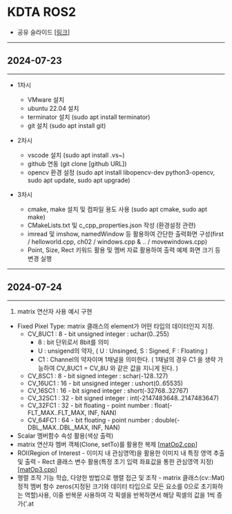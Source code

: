 # KDTA ROS2

- 공유 슬라이드 [[링크](https://docs.google.com/presentation/d/1453nx14DVMk0nBLW7jpt0g6x7a7z2wuNaJKmcVQi4rw/edit?usp=sharing)]

---
## 2024-07-23
---
- 1차시
  - VMware 설치
  - ubuntu 22.04 설치
  - terminator 설치 (sudo apt install terminator)
  - git 설치 (sudo apt install git)

- 2차시
  - vscode 설치 (sudo apt install .vs~)
  - github 연동 (git clone [github URL])
  - opencv 환경 설정 (sudo apt install libopencv-dev python3-opencv, sudo apt update, sudo apt upgrade)

- 3차시
  - cmake, make 설치 및 컴파일 용도 사용 (sudo apt cmake, sudo apt make)
  - CMakeLists.txt 및 c_cpp_properties.json 작성 (환경설정 관련)
  - imread 및 imshow, namedWindow 등 활용하여 간단한 출력화면 구성(first / helloworld.cpp, ch02 / windows.cpp & .. / movewindows.cpp)
  - Point, Size, Rect 키워드 활용 및 멤버 자료 활용하여 출력 예제 화면 크기 등 변경 실행
---
## 2024-07-24
---
1. matrix 연산자 사용 예시 구현
  - Fixed Pixel Type: matrix 클래스의 element가 어떤 타입의 데이터인지 지정.
    + CV_8UC1 : 8 - bit unsigned integer : uchar(0..255)
      * 8 : bit 단위로서 8bit를 의미
      * U : unsigend의 약자, ( U : Unsinged, S : Signed, F : Floating )
      * C1 : Channel의 약자이며 1채널을 의미한다. ( 1채널의 경우 C1 을 생략 가능하여 CV_8UC1 = CV_8U 와 같은 값을 지니게 된다. )
    + CV_8SC1 : 8 - bit signed integer : schar(-128..127)
    + CV_16UC1 : 16 - bit unsigned integer : ushort(0..65535)
    + CV_16SC1 : 16 - bit signed integer : short(-32768..32767)
    + CV_32SC1 : 32 - bit signed integer : int(-2147483648..2147483647)
    + CV_32FC1 : 32 - bit floating - point number : float(-FLT_MAX..FLT_MAX, INF, NAN)
    + CV_64FC1 : 64 - bit floating - point number : double(-DBL_MAX..DBL_MAX, INF, NAN)
  - Scalar 멤버함수 속성 활용(색상 출력)
  - matrix 연산자 멤버 객체(Clone, setTo)를 활용한 복제 [[matOp2.cpp](https://github.com/top-to-toe/KDTA_ROS2/blob/main/opencv/ch03/matOp2.cpp)]
  - ROI(Region of Interest - 이미지 내 관심영역)을 활용한 이미지 내 특정 영역 추출 및 출력 - Rect 클래스 변수 활용(특정 초기 입력 좌표값을 통한 관심영역 지정) [[matOp3.cpp](https://github.com/top-to-toe/KDTA_ROS2/blob/main/opencv/ch03/matOp3.cpp)]
  - 행렬 조작 기능 학습, 다양한 방법으로 행렬 접근 및 조작 - matrix 클래스(cv::Mat) 정적 멤버 함수 zeros(지정된 크기와 데이터 타입으로 모든 요소를 0으로 초기화하는 역할)사용, 이중 반복문 사용하여 각 픽셀을 반복하면서 해당 픽셀의 값을 1씩 증가('.at<Template>' method를 사용하여 요소에 접근, point 및 iteraotr 각각 활용) [[matOp4.cpp](https://github.com/top-to-toe/KDTA_ROS2/blob/main/opencv/ch03/matOp4.cpp)]
  - 외부 저장 공간에 데이터 저장 및 출력 [[matOp5.cpp](https://github.com/top-to-toe/KDTA_ROS2/blob/main/opencv/ch03/matOp5.cpp)]
  - 벡터(Vec3b 사용) 및 스칼라(Scalar) 행렬 객체를 활용한 색상 출력 [[vecOp.cpp](https://github.com/top-to-toe/KDTA_ROS2/blob/main/opencv/ch03/vecOp.cpp)]    





2. VideoCapture / VideoWriter 클래스 (ch04)
  * 디바이스의 카메라를 통한 비디오 영상 출력 / videoWriter 클래스 객체를 활용하여 동영상 파일 생성 [[video.cpp](https://github.com/top-to-toe/KDTA_ROS2/blob/main/opencv/ch04/video.cpp)]  
    (실습 노트북의 내장 카메라 접근 이슈로 인해 저장된 동영상을 출력)
  * line 그리기[[line.cpp](https://github.com/top-to-toe/KDTA_ROS2/blob/main/opencv/ch04/line.cpp)]
  * keyboard 조작
    [[keyboard.cpp](https://github.com/top-to-toe/KDTA_ROS2/blob/main/opencv/ch04/keyboard.cpp)]
    [[keyboard2.cpp](https://github.com/top-to-toe/KDTA_ROS2/blob/main/opencv/ch04/keyboard2.cpp)]
---
## 2024-07-25
---
- trackBar 조작 기능 구현 [[trackBarTest.cpp](https://github.com/top-to-toe/KDTA_ROS2/blob/main/opencv/ch04/trackBarTest.cpp)] / [[trackBarTest2.cpp](https://github.com/top-to-toe/KDTA_ROS2/blob/main/opencv/ch04/trackBarTest2.cpp)]